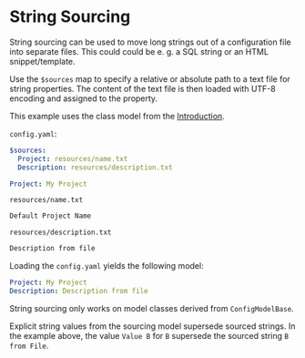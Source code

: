 # String Sourcing

String sourcing can be used to move long strings out of a configuration file
into separate files.
This could could be e. g. a SQL string or an HTML snippet/template.

Use the `$sources` map to specify a relative or absolute path to a text file
for string properties.
The content of the text file is then loaded with UTF-8 encoding
and assigned to the property.

This example uses the class model from the [Introduction](intro.md).

`config.yaml`:

```yaml
$sources:
  Project: resources/name.txt
  Description: resources/description.txt

Project: My Project
```

`resources/name.txt`

```txt
Default Project Name
```

`resources/description.txt`

```txt
Description from file
```

Loading the `config.yaml` yields the following model:

```yaml
Project: My Project
Description: Description from file
```

String sourcing only works on model classes derived from `ConfigModelBase`.

Explicit string values from the sourcing model supersede sourced strings.
In the example above, the value `Value B` for `B` supersede the sourced
string `B from File`.
